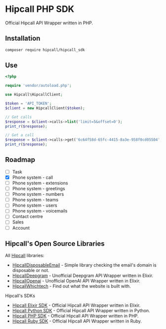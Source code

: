 # Hipcall PHP SDK

Official Hipcall API Wrapper written in PHP.

## Installation

```bash
composer require hipcall/hipcall_sdk
```

## Use

```php
<?php

require 'vendor/autoload.php';

use Hipcall\HipcallClient;

$token = 'API_TOKEN';
$client = new HipcallClient($token);

// Get calls
$response = $client->calls->list('limit=5&offset=0');
print_r($response);

// Get a call
$response = $client->calls->get('6c64f58d-65fc-4415-8a3e-958f0cd05504', '2024-01-01');
print_r($response);
```

## Roadmap

- [ ] Task
- [x] Phone system - call
- [ ] Phone system - extensions
- [ ] Phone system - greetings
- [ ] Phone system - numbers
- [ ] Phone system - teams
- [ ] Phone system - users
- [ ] Phone system - voicemails
- [ ] Contact centre
- [ ] Sales 
- [ ] Account

## Hipcall's Open Source Libraries

All [Hipcall](https://www.hipcall.com/en-gb/) libraries:

- [HipcallDisposableEmail](https://github.com/hipcall/hipcall_disposable_email) - Simple library checking the email's domain is disposable or not.
- [HipcallDeepgram](https://github.com/hipcall/hipcall_deepgram) - Unofficial Deepgram API Wrapper written in Elixir.
- [HipcallOpenai](https://github.com/hipcall/hipcall_openai) - Unofficial OpenAI API Wrapper written in Elixir.
- [HipcallWhichtech](https://github.com/hipcall/hipcall_whichtech) - Find out what the website is built with.

Hipcall's SDKs

- [Hipcall Elixir SDK](https://github.com/hipcall/elixir_sdk) - Official Hipcall API Wrapper written in Elixir.
- [Hipcall Python SDK](https://github.com/hipcall/python_sdk) - Official Hipcall API Wrapper written in Python.
- [Hipcall PHP SDK](https://github.com/hipcall/php_sdk) - Official Hipcall API Wrapper written in PHP.
- [Hipcall Ruby SDK](https://github.com/hipcall/ruby-sdk/) - Official Hipcall API Wrapper written in Ruby.


